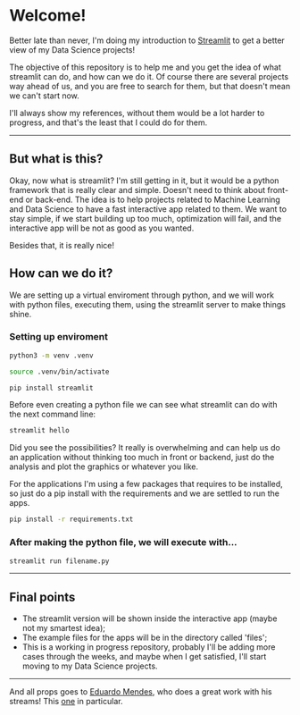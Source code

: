 
# **Welcome!**

Better late than never, I'm doing my introduction to [Streamlit](https://streamlit.io/) to get a better view of my Data Science projects!

The objective of this repository is to help me and you get the idea of what streamlit can do, and how can we do it. Of course there are several projects way ahead of us, and you are free to search for them, but that doesn't mean we can't start now.

I'll always show my references, without them would be a lot harder to progress, and that's the least that I could do for them.

---

## But what is this?

Okay, now what is streamlit? I'm still getting in it, but it would be a python framework that is really clear and simple. Doesn't need to think about front-end  or back-end. The idea is to help projects related to Machine Learning and Data Science to have a fast interactive app related to them. We want to stay simple, if we start building up too much, optimization will fail, and the interactive app will be not as good as you wanted.

Besides that, it is really nice!

## How can we do it?

We are setting up a virtual enviroment through python, and we will work with python files, executing them, using the streamlit server to make things shine. 

### Setting up enviroment

```bash
python3 -m venv .venv

source .venv/bin/activate

pip install streamlit
```

Before even creating a python file we can see what streamlit can do with the next command line:

```bash
streamlit hello
```

Did you see the possibilities? It really is overwhelming and can help us do an application without thinking too much in front or backend, just do the analysis and plot the graphics or whatever you like.

For the applications I'm using a few packages that requires to be installed, so just do a pip install with the requirements and we are settled to run the apps.

```bash
pip install -r requirements.txt
```


### After making the python file, we will execute with...

```bash
streamlit run filename.py
```

---

## Final points

* The streamlit version will be shown inside the interactive app (maybe not my smartest idea);
* The example files for the apps will be in the directory called 'files';
* This is a working in progress repository, probably I'll be adding more cases through the weeks, and maybe when I get satisfied, I'll start moving to my Data Science projects.

---

And all props goes to [Eduardo Mendes](https://www.youtube.com/@Dunossauro), who does a great work with his streams! This [one](https://www.youtube.com/watch?v=Ie5ef_R_k6I&ab_channel=EduardoMendes) in particular.
